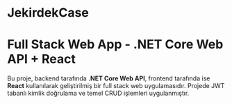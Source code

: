 # JekirdekCase
# Full Stack Web App - .NET Core Web API + React

Bu proje, backend tarafında **.NET Core Web API**, frontend tarafında ise **React** kullanılarak geliştirilmiş bir full stack web uygulamasıdır. Projede JWT tabanlı kimlik doğrulama ve temel CRUD işlemleri uygulanmıştır.
